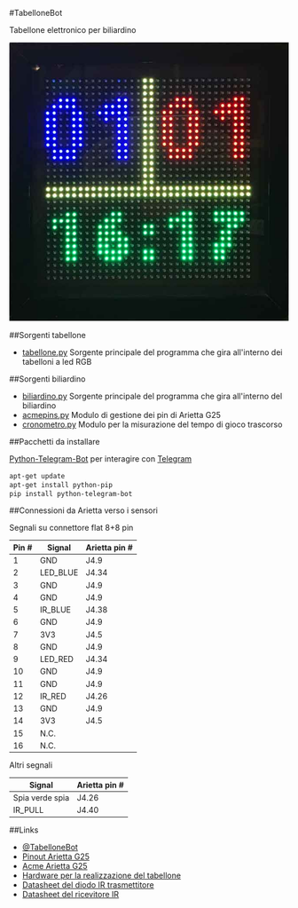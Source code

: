 #TabelloneBot

Tabellone elettronico per biliardino

![Tabellone elettronico](tabellone.jpg)

##Sorgenti tabellone

* [tabellone.py](tabellone.py) Sorgente principale del programma che gira all'interno dei tabelloni a led RGB

##Sorgenti biliardino

* [biliardino.py](biliardino.py) Sorgente principale del programma che gira all'interno del biliardino
* [acmepins.py](acmepins.py) Modulo di gestione dei pin di Arietta G25
* [cronometro.py](cronometro.py) Modulo per la misurazione del tempo di gioco trascorso

##Pacchetti da installare 

[Python-Telegram-Bot](https://github.com/python-telegram-bot/python-telegram-bot) per interagire con [Telegram](https://telegram.org/)

	apt-get update
	apt-get install python-pip
	pip install python-telegram-bot

##Connessioni da Arietta verso i sensori

Segnali su connettore flat 8+8 pin

| Pin # | Signal   | Arietta pin # |
|-------|----------|---------------|
| 1     | GND      | J4.9          |
| 2     | LED_BLUE | J4.34         |
| 3     | GND      | J4.9          |
| 4     | GND      | J4.9          |
| 5     | IR_BLUE  | J4.38         |
| 6     | GND      | J4.9          |
| 7     | 3V3      | J4.5          |
| 8     | GND      | J4.9          |
| 9     | LED_RED  | J4.34         |
| 10    | GND      | J4.9          |
| 11    | GND      | J4.9          |
| 12    | IR_RED   | J4.26         |
| 13    | GND      | J4.9          |
| 14    | 3V3      | J4.5          |
| 15    | N.C.     |               |
| 16    | N.C.     |               |


Altri segnali

| Signal   | Arietta pin # |
|-----------------|--------|
| Spia verde spia | J4.26  |
| IR_PULL         | J4.40  |

##Links

* [@TabelloneBot](https://telegram.me/TabelloneBot)
* [Pinout Arietta G25](http://pinout.acmesystems.it)
* [Acme Arietta G25](http://www.acmesystems.it/arietta)
* [Hardware per la realizzazione del tabellone](http://www.acmesystems.it/ledpanel)
* [Datasheet del diodo IR trasmettitore](http://www.mouser.com/ds/2/239/S_110_E5208A-336877.pdf)
* [Datasheet del ricevitore IR](http://www.mouser.com/ds/2/427/tsop321-531469.pdf)
